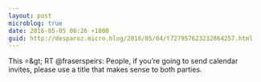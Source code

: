 ```yaml
---
layout: post
microblog: true
date: 2016-05-05 06:26 +1000
guid: http://desparoz.micro.blog/2016/05/04/t727957623232864257.html
---
```

This =&amp;gt; RT @fraserspeirs: People, if you’re going to send calendar invites, please use a title that makes sense to both parties.
